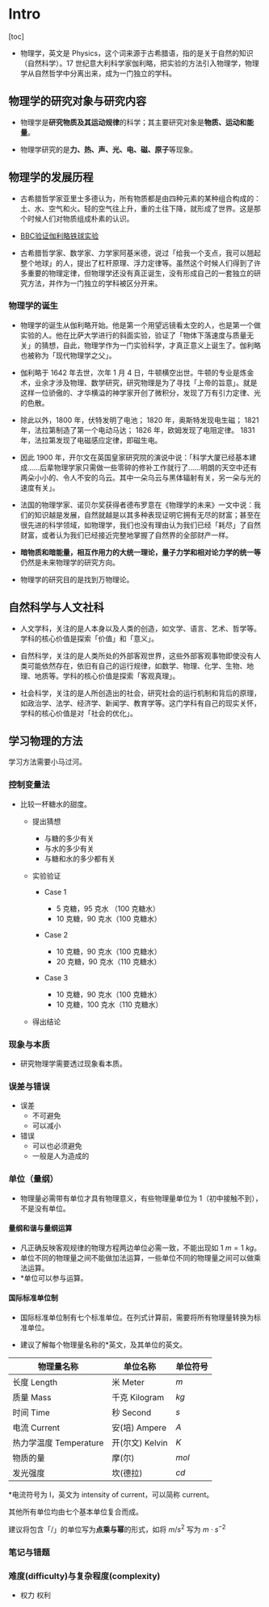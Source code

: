 # Intro

[toc]

+ 物理学，英文是 Physics，这个词来源于古希腊语，指的是关于自然的知识（自然科学）。17 世纪意大利科学家伽利略，把实验的方法引入物理学，物理学从自然哲学中分离出来，成为一门独立的学科。

## 物理学的研究对象与研究内容

+ 物理学是**研究物质及其运动规律**的科学；其主要研究对象是**物质、运动和能量**。

+ 物理学研究的是**力、热、声、光、电、磁、原子**等现象。

## 物理学的发展历程

+ 古希腊哲学家亚里士多德认为，所有物质都是由四种元素的某种组合构成的：土、水、空气和火。轻的空气往上升，重的土往下降，就形成了世界。这是那个时候人们对物质组成朴素的认识。

+ [BBC验证伽利略铁球实验](https://www.bilibili.com/video/BV1MA41127WJ/)

+ 古希腊哲学家、数学家、力学家阿基米德，说过「给我一个支点，我可以翘起整个地球」的人，提出了杠杆原理、浮力定律等。虽然这个时候人们得到了许多重要的物理定律，但物理学还没有真正诞生，没有形成自己的一套独立的研究方法，并作为一门独立的学科被区分开来。

### 物理学的诞生

+ 物理学的诞生从伽利略开始。他是第一个用望远镜看太空的人，也是第一个做实验的人。他在比萨大学进行的斜面实验，验证了「物体下落速度与质量无关」的猜想，自此，物理学作为一门实验科学，才真正意义上诞生了。伽利略也被称为「现代物理学之父」。

+ 伽利略于 1642 年去世，次年 1 月 4 日，牛顿横空出世。牛顿的专业是炼金术，业余才涉及物理、数学研究，研究物理是为了寻找「上帝的旨意」。就是这样一位骄傲的、才华横溢的神学家开创了微积分，发现了万有引力定律、光的色散。

+ 除此以外，1800 年，伏特发明了电池；
  1820 年，奥斯特发现电生磁；
  1821 年，法拉第制造了第一个电动马达；
  1826 年，欧姆发现了电阻定律。
  1831 年，法拉第发现了电磁感应定律，即磁生电。

+ 因此 1900 年，开尔文在英国皇家研究院的演说中说：「科学大厦已经基本建成……后辈物理学家只需做一些零碎的修补工作就行了……明朗的天空中还有两朵小小的、令人不安的乌云。其中一朵乌云与黑体辐射有关，另一朵与光的速度有关」。

+ 法国的物理学家、诺贝尔奖获得者德布罗意在《物理学的未来》一文中说：我们的知识越是发展，自然就越是以其多种表现证明它拥有无尽的财富；甚至在很先进的科学领域，如物理学，我们也没有理由认为我们已经「耗尽」了自然财富，或者认为我们已经接近完整地掌握了自然界的全部财产一样。

+ **暗物质和暗能量，相互作用力的大统一理论，量子力学和相对论力学的统一等**仍然是未来物理学的研究方向。

+ 物理学的研究目的是找到万物理论。

## 自然科学与人文社科

+ 人文学科，关注的是人本身以及人类的创造，如文学、语言、艺术、哲学等。学科的核心价值是探索「价值」和「意义」。

+ 自然科学，关注的是人类所处的外部客观世界，这些外部客观事物即使没有人类可能依然存在，依旧有自己的运行规律，如数学、物理、化学、生物、地理、地质等。学科的核心价值是探索「客观真理」。

+ 社会科学，关注的是人所创造出的社会，研究社会的运行机制和背后的原理，如政治学、法学、经济学、新闻学、教育学等。这门学科有自己的现实关怀，学科的核心价值是对「社会的优化」。

## 学习物理的方法

学习方法需要小马过河。

### 控制变量法

+ 比较一杯糖水的甜度。

  + 提出猜想

    + 与糖的多少有关
    + 与水的多少有关
    + 与糖和水的多少都有关

  + 实验验证

    + Case 1
      + 5 克糖，95 克水 （100 克糖水）
      + 10 克糖，90 克水（100 克糖水）

    + Case 2
      + 10 克糖，90 克水（100 克糖水）
      + 20 克糖，90 克水（110 克糖水）
    + Case 3
      + 10 克糖，90 克水（100 克糖水）
      + 10 克糖，100 克水（110 克糖水）

  + 得出结论

### 现象与本质

+ 研究物理学需要透过现象看本质。

### 误差与错误

+ 误差
  + 不可避免
  + 可以减小
+ 错误
  + 可以也必须避免
  + 一般是人为造成的

### 单位（量纲）

+ 物理量必需带有单位才具有物理意义，有些物理量单位为 1（初中接触不到），不是没有单位。

#### 量纲和谐与量纲运算

+ 凡正确反映客观规律的物理方程两边单位必需一致，不能出现如 $1\ m = 1\ kg$。
+ 单位不同的物理量之间不能做加法运算，一些单位不同的物理量之间可以做乘法运算。
+ *单位可以参与运算。

#### 国际标准单位制

+ 国际标准单位制有七个标准单位。在列式计算前，需要将所有物理量转换为标准单位。

+ 建议了解每个物理量名称的\*英文，及其单位的英文。

| 物理量名称             | 单位名称        | 单位符号 |
| ---------------------- | --------------- | -------- |
| 长度 Length            | 米 Meter        | $m$      |
| 质量 Mass              | 千克 Kilogram   | $kg$     |
| 时间 Time              | 秒 Second       | $s$      |
| 电流 Current           | 安(培) Ampere   | $A$      |
| 热力学温度 Temperature | 开(尔文) Kelvin | $K$      |
| 物质的量               | 摩(尔)          | $mol$    |
| 发光强度               | 坎(德拉)        | $cd$     |

\*电流符号为 I，英文为 intensity of current，可以简称 current。

其他所有单位均由七个基本单位复合而成。

建议将包含「/」的单位写为**点乘与幂**的形式，如将 $m/s^2$ 写为 $m\cdot s^{-2}$

### 笔记与错题

### 难度(difficulty)与复杂程度(complexity)

+ 权力 权利
